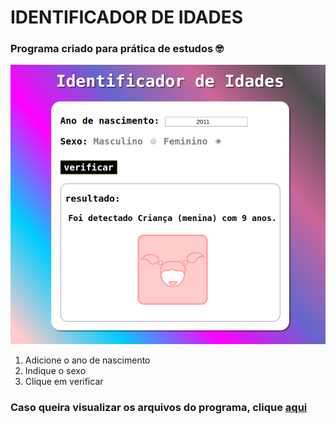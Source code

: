 # IDENTIFICADOR DE IDADES


### Programa criado para prática de estudos :nerd_face:



![preview](preview.png)


1. Adicione o ano de nascimento
1. Indique o sexo
1. Clique em verificar




### Caso queira visualizar os arquivos do programa, clique [aqui](https://github.com/flaviommjr/Estudos/tree/master/javascript/identificador%20de%20idades)



